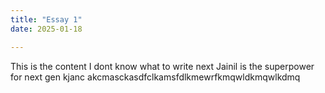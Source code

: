 ```yaml
---
title: "Essay 1"
date: 2025-01-18

---
```

This is the content
I dont know what to write next
Jainil is the superpower for next gen
kjanc
akcmasckasdfclkamsfdlkmewrfkmqwldkmqwlkdmq
